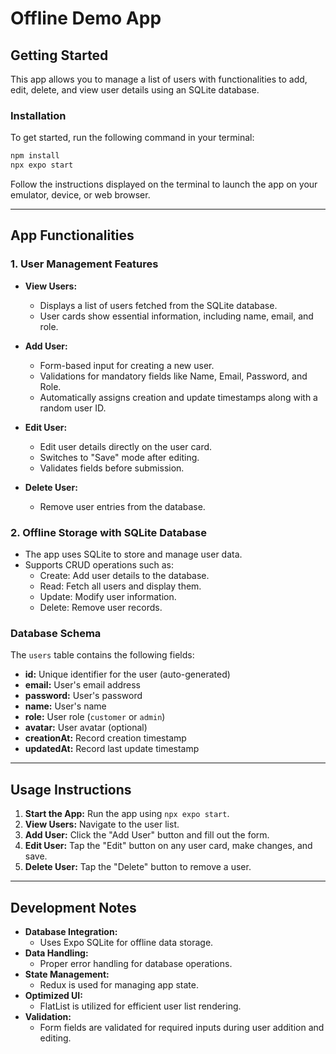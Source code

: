 # Offline Demo App

## **Getting Started**

This app allows you to manage a list of users with functionalities to add, edit, delete, and view user details using an SQLite database.

### **Installation**

To get started, run the following command in your terminal:

```bash
npm install
npx expo start
```

Follow the instructions displayed on the terminal to launch the app on your emulator, device, or web browser.

---

## **App Functionalities**

### **1. User Management Features**

- **View Users:**

  - Displays a list of users fetched from the SQLite database.
  - User cards show essential information, including name, email, and role.

- **Add User:**

  - Form-based input for creating a new user.
  - Validations for mandatory fields like Name, Email, Password, and Role.
  - Automatically assigns creation and update timestamps along with a random user ID.

- **Edit User:**

  - Edit user details directly on the user card.
  - Switches to "Save" mode after editing.
  - Validates fields before submission.

- **Delete User:**
  - Remove user entries from the database.

### **2. Offline Storage with SQLite Database**

- The app uses SQLite to store and manage user data.
- Supports CRUD operations such as:
  - Create: Add user details to the database.
  - Read: Fetch all users and display them.
  - Update: Modify user information.
  - Delete: Remove user records.

### **Database Schema**

The `users` table contains the following fields:

- **id:** Unique identifier for the user (auto-generated)
- **email:** User's email address
- **password:** User's password
- **name:** User's name
- **role:** User role (`customer` or `admin`)
- **avatar:** User avatar (optional)
- **creationAt:** Record creation timestamp
- **updatedAt:** Record last update timestamp

---

## **Usage Instructions**

1. **Start the App:** Run the app using `npx expo start`.
2. **View Users:** Navigate to the user list.
3. **Add User:** Click the "Add User" button and fill out the form.
4. **Edit User:** Tap the "Edit" button on any user card, make changes, and save.
5. **Delete User:** Tap the "Delete" button to remove a user.

---

## **Development Notes**

- **Database Integration:**
  - Uses Expo SQLite for offline data storage.
- **Data Handling:**
  - Proper error handling for database operations.
- **State Management:**
  - Redux is used for managing app state.
- **Optimized UI:**
  - FlatList is utilized for efficient user list rendering.
- **Validation:**
  - Form fields are validated for required inputs during user addition and editing.
